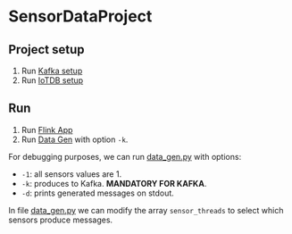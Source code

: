 # SensorDataProject
## Project setup
1. Run [Kafka setup](./kafka_producer/python/setup_kafka.py)
2. Run [IoTDB setup](./kafka_consumer/iotdb_setup.py)

## Run
1. Run [Flink App](../kafka_consumer/java/demo/src/main/java/com/example/App.java)
2. Run [Data Gen](../kafka_producer/python/main.py) with option `-k`.

For debugging purposes, we can run [data_gen.py](../kafka_producer/python/main.py) with options:
- `-1`: all sensors values are 1.
- `-k`: produces to Kafka. **MANDATORY FOR KAFKA**.
- `-d`: prints generated messages on stdout.

In file [data_gen.py](../kafka_producer/python/data_gen.py#34) we can modify the array `sensor_threads` to select which sensors produce messages.
